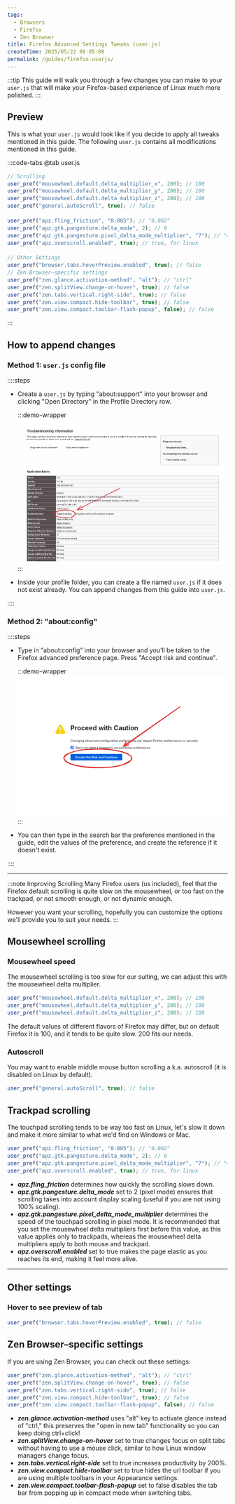 ```yaml
---
tags:
  - Browsers
  - Firefox
  - Zen Browser
title: Firefox Advanced Settings Tweaks (user.js)
createTime: 2025/05/22 09:05:08
permalink: /guides/firefox-userjs/
---
```


:::tip
This guide will walk you through a few changes you can make to your `user.js` that will make your Firefox-based experience of Linux much more polished.
:::

## Preview

This is what your `user.js` would look like if you decide to apply all tweaks mentioned in this guide. The following `user.js` contains all modifications mentioned in this guide.

:::code-tabs
@tab user.js

```js
// Scrolling
user_pref("mousewheel.default.delta_multiplier_x", 200); // 100
user_pref("mousewheel.default.delta_multiplier_y", 200); // 100
user_pref("mousewheel.default.delta_multiplier_z", 200); // 100
user_pref("general.autoScroll", true); // false

user_pref("apz.fling_friction", "0.005"); // "0.002"
user_pref("apz.gtk.pangesture.delta_mode", 2); // 0
user_pref("apz.gtk.pangesture.pixel_delta_mode_multiplier", "7"); // "40.0"
user_pref("apz.overscroll.enabled", true); // true, for linux

// Other Settings
user_pref("browser.tabs.hoverPreview.enabled", true); // false
// Zen Browser–specific settings
user_pref("zen.glance.activation-method", "alt"); // "ctrl"
user_pref("zen.splitView.change-on-hover", true); // false
user_pref("zen.tabs.vertical.right-side", true); // false
user_pref("zen.view.compact.hide-toolbar", true); // false
user_pref("zen.view.compact.toolbar-flash-popup", false); // false
```

:::

## How to append changes

### Method 1: `user.js` config file

::::steps

- Create a `user.js` by typing "about:support" into your browser and clicking "Open Directory" in the Profile Directory row.

  :::demo-wrapper
  ![Firefox Profile Directory](./assets/firefox-profile-directory.png)
  :::

- Inside your profile folder, you can create a file named `user.js` if it does not exist already. You can append changes from this guide into `user.js`.

::::

### Method 2: "about:config"

::::steps

- Type in "about:config" into your browser and you'll be taken to the Firefox advanced preference page. Press "Accept risk and continue".

  :::demo-wrapper
  ![Firefox about:config page](./assets/firefox-about-config.png)
  :::

- You can then type in the search bar the preference mentioned in the guide, edit the values of the preference, and create the reference if it doesn't exist.

::::

---

:::note Improving Scrolling
Many Firefox users (us included), feel that the Firefox default scrolling is quite slow on the mousewheel, or too fast on the trackpad, or not smooth enough, or not dynamic enough.

However you want your scrolling, hopefully you can customize the options we'll provide you to suit your needs.
:::

## Mousewheel scrolling

### Mousewheel speed

The mousewheel scrolling is too slow for our suiting, we can adjust this with the mousewheel delta multiplier.

```js
user_pref("mousewheel.default.delta_multiplier_x", 200); // 100
user_pref("mousewheel.default.delta_multiplier_y", 200); // 100
user_pref("mousewheel.default.delta_multiplier_z", 200); // 100
```

The default values of different flavors of Firefox may differ, but on default Firefox it is 100, and it tends to be quite slow. 200 fits our needs.

### Autoscroll

You may want to enable middle mouse button scrolling a.k.a. autoscroll (it is disabled on Linux by default).

```js
user_pref("general.autoScroll", true); // false
```

## Trackpad scrolling

The touchpad scrolling tends to be way too fast on Linux, let's slow it down and make it more similar to what we'd find on Windows or Mac.

```js
user_pref("apz.fling_friction", "0.005"); // "0.002"
user_pref("apz.gtk.pangesture.delta_mode", 2); // 0
user_pref("apz.gtk.pangesture.pixel_delta_mode_multiplier", "7"); // "40.0"
user_pref("apz.overscroll.enabled", true); // true, for linux
```

- **_apz.fling_friction_** determines how quickly the scrolling slows down.
- **_apz.gtk.pangesture.delta_mode_** set to 2 (pixel mode) ensures that scrolling takes into account display scaling (useful if you are not using 100% scaling).
- **_apz.gtk.pangesture.pixel_delta_mode_multiplier_** determines the speed of the touchpad scrolling in pixel mode. It is recommended that you set the mousewheel delta multipliers first before this value, as this value applies only to trackpads, whereas the mousewheel delta multipliers apply to both mouse and trackpad.
- **_apz.overscroll.enabled_** set to true makes the page elastic as you reaches its end, making it feel more alive.

---

## Other settings

### Hover to see preview of tab

```js
user_pref("browser.tabs.hoverPreview.enabled", true); // false
```

## Zen Browser–specific settings

If you are using Zen Browser, you can check out these settings:

```js
user_pref("zen.glance.activation-method", "alt"); // "ctrl"
user_pref("zen.splitView.change-on-hover", true); // false
user_pref("zen.tabs.vertical.right-side", true); // false
user_pref("zen.view.compact.hide-toolbar", true); // false
user_pref("zen.view.compact.toolbar-flash-popup", false); // false
```

- **_zen.glance.activation-method_** uses "alt" key to activate glance instead of "ctrl," this preserves the "open in new tab" functionality so you can keep doing ctrl+click!
- **_zen.splitView.change-on-hover_** set to true changes focus on split tabs without having to use a mouse click, similar to how Linux window managers change focus.
- **_zen.tabs.vertical.right-side_** set to true increases productivity by 200%.
- **_zen.view.compact.hide-toolbar_** set to true hides the url toolbar if you are using multiple toolbars in your Appearance settings.
- **_zen.view.compact.toolbar-flash-popup_** set to false disables the tab bar from popping up in compact mode when switching tabs.
